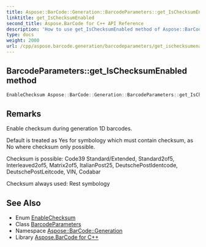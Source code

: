 ```yaml
---
title: Aspose::BarCode::Generation::BarcodeParameters::get_IsChecksumEnabled method
linktitle: get_IsChecksumEnabled
second_title: Aspose.BarCode for C++ API Reference
description: 'How to use get_IsChecksumEnabled method of Aspose::BarCode::Generation::BarcodeParameters class in C++.'
type: docs
weight: 2000
url: /cpp/aspose.barcode.generation/barcodeparameters/get_ischecksumenabled/
---
```

## BarcodeParameters::get_IsChecksumEnabled method




```cpp
EnableChecksum Aspose::BarCode::Generation::BarcodeParameters::get_IsChecksumEnabled() const
```

## Remarks


Enable checksum during generation 1D barcodes.

Default is treated as Yes for symbology which must contain checksum, as No where checksum only possible.

Checksum is possible: Code39 Standard/Extended, Standard2of5, Interleaved2of5, Matrix2of5, ItalianPost25, DeutschePostIdentcode, DeutschePostLeitcode, VIN, Codabar

Checksum always used: Rest symbology
## See Also

* Enum [EnableChecksum](../../enablechecksum/)
* Class [BarcodeParameters](../)
* Namespace [Aspose::BarCode::Generation](../../)
* Library [Aspose.BarCode for C++](../../../)
